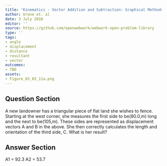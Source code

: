 ```yaml
---
title: 'Kinematics - Vector Addition and Subtraction: Graphical Methods'
author: Urone et. al
date: 3 July 2018
editor: ''
source: https://github.com/openwebwork/webwork-open-problem-library
type: ''
tags:
- angle
- displacement
- distance
- resultant
- vector
outcomes:
- TBD
assets:
- Figure_03_03_11a.png
---
```


## Question Section 

A new landowner has a triangular piece of flat land she wishes to fence. Starting at the west corner, she measures the first side to be(80.0,m) long and the next to be(105,m). These sides are represented as displacement vectors A and B in the above. She then correctly calculates the length and orientation of the third side, C. What is her result?


## Answer Section

A1 = 92.3
A2 = 53.7